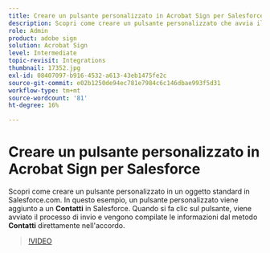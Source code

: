 ```yaml
---
title: Creare un pulsante personalizzato in Acrobat Sign per Salesforce
description: Scopri come creare un pulsante personalizzato che avvia il processo di invio e compila automaticamente un accordo
role: Admin
product: adobe sign
solution: Acrobat Sign
level: Intermediate
topic-revisit: Integrations
thumbnail: 17352.jpg
exl-id: 08407097-b916-4532-a613-43eb1475fe2c
source-git-commit: e02b1250de94ec781e7984c6c146dbae993f5d31
workflow-type: tm+mt
source-wordcount: '81'
ht-degree: 16%

---
```


# Creare un pulsante personalizzato in Acrobat Sign per Salesforce

Scopri come creare un pulsante personalizzato in un oggetto standard in Salesforce.com. In questo esempio, un pulsante personalizzato viene aggiunto a un **Contatti** in Salesforce. Quando si fa clic sul pulsante, viene avviato il processo di invio e vengono compilate le informazioni dal metodo **Contatti** direttamente nell&#39;accordo.

>[!VIDEO](https://video.tv.adobe.com/v/17352?hidetitle=true)
